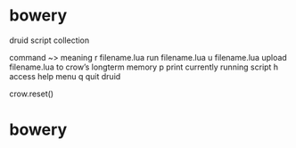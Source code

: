 # bowery

druid script collection

command	~>	meaning
r filename.lua	 	run filename.lua
u filename.lua	 	upload filename.lua to crow’s longterm memory
p	 	print currently running script
h	 	access help menu
q	 	quit druid

crow.reset()

# bowery
